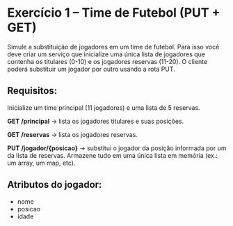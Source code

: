 # Exercício 1 – Time de Futebol (PUT + GET)
Simule a substituição de jogadores em um time de futebol. Para isso você deve criar um serviço que inicialize uma única lista de jogadores que contenha os titulares (0-10) e os jogadores reservas (11-20). O cliente poderá substituir um jogador por outro usando a rota PUT.

## Requisitos:

Inicialize um time principal (11 jogadores) e uma lista de 5 reservas.

**GET /principal** → lista os jogadores titulares e suas posições.

**GET /reservas** → lista os jogadores reservas.

**PUT /jogador/{posicao}** → substitui o jogador da posição informada por um da lista de reservas.
Armazene tudo em uma única lista em memória (ex.: um array, um map, etc).

## Atributos do jogador:

- nome
- posicao
- idade